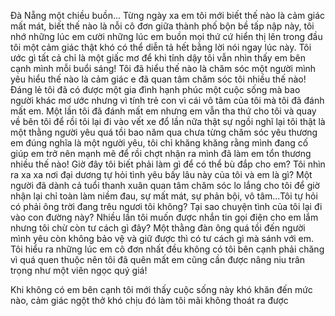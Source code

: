 Đà Nẵng một chiều buồn...
Từng ngày xa em tôi mới biết thế nào là cảm giác mất mát, biết thế nào là nỗi cô đơn giữa thành phố bộn bề tấp nập này, tôi nhớ những lúc em cười những lúc em buồn mọi thứ cứ hiển thị lên trong đầu tôi một cảm giác thật khó có thể diễn tả hết bằng lời nói ngay lúc này. Tôi ước gì tất cả chỉ là một giấc mơ để khi tỉnh dậy tôi vẫn nhìn thấy em bên cạnh mình mỗi buổi sáng! Tôi đã hiểu thế nào là chăm sóc một người mình yêu hiểu thế nào là cảm giác e đã quan tâm chăm sóc tôi nhiều thế nào! Đáng lẻ tôi đã có được một gia đình hạnh phúc một cuộc sống mà bao người khác mơ ước nhưng vì tính trẻ con vì cái vô tâm của tôi mà tôi đã đánh mất em. Một lần tôi đã đánh mất em nhưng em vẫn tha thứ cho tôi và quay về bên tôi để rồi tôi lại đi vào vết xe đổ lần nữa thật sự ngồi nghĩ lại tôi thật là một thằng người yêu quá tồi bao năm qua chưa từng chăm sóc yêu thương em đúng nghĩa là một người yêu, tôi chỉ khăng khăng rằng mình đang cố giúp em trở nên mạnh mẽ để rồi chợt nhận ra mình đã làm em tổn thương nhiều thế nào! Giờ đây tôi biết phải làm gì để có thể bù đắp cho em? Tôi nhìn ra xa xa nơi đại dương tự hỏi tình yêu bấy lâu này của tôi và em là gì? Một người đã dành cả tuổi thanh xuân quan tâm chăm sóc lo lắng cho tôi để giờ nhận lại chỉ toàn làm niềm đau, sự mất mát, sự phản bội, vô tâm...Tôi tự hỏi có phải ông trời đang trêu ngươi tôi không? Tại sao chuyện tình của tôi lại đi vào con đường này? Nhiều lần tôi muốn được nhắn tin gọi điện cho em lắm nhưng tôi chừ còn tư cách gì đây? Một thằng đàn ông quá tồi đến người mình yêu còn không bảo vệ và giữ được thì có tư cách gì mà sánh với em. Tôi hiểu ra những lúc em cô đơn nhất đều không có tôi bên cạnh phải chăng vì quá quen thuộc nên tôi đã quên mất em cũng cần được nâng niu trân trọng như một viên ngọc quý giá! 

Khi không có em bên cạnh tôi mới thấy cuộc sống này khó khăn đến mức nào, cảm giác ngột thở khó chịu đó làm tôi mãi không thoát ra được

